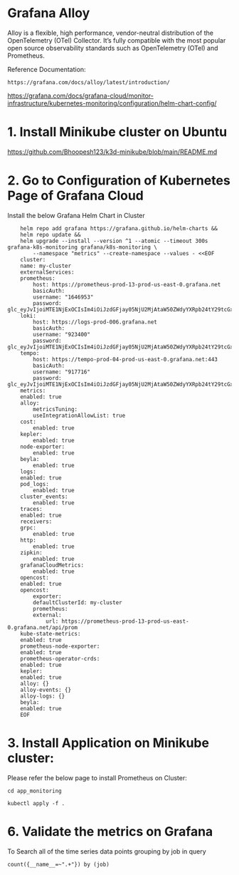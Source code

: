# Grafana Alloy  
Alloy is a flexible, high performance, vendor-neutral distribution of the OpenTelemetry (OTel) Collector. It’s fully compatible with the most popular open source observability standards such as OpenTelemetry (OTel) and Prometheus.

Reference Documentation:  

    https://grafana.com/docs/alloy/latest/introduction/

https://grafana.com/docs/grafana-cloud/monitor-infrastructure/kubernetes-monitoring/configuration/helm-chart-config/

# 1. Install Minikube cluster on Ubuntu

https://github.com/Bhoopesh123/k3d-minikube/blob/main/README.md

# 2. Go to Configuration of Kubernetes Page of Grafana Cloud

Install the below Grafana Helm Chart in Cluster  

        helm repo add grafana https://grafana.github.io/helm-charts &&
        helm repo update &&
        helm upgrade --install --version ^1 --atomic --timeout 300s grafana-k8s-monitoring grafana/k8s-monitoring \
            --namespace "metrics" --create-namespace --values - <<EOF
        cluster:
        name: my-cluster
        externalServices:
        prometheus:
            host: https://prometheus-prod-13-prod-us-east-0.grafana.net
            basicAuth:
            username: "1646953"
            password: glc_eyJvIjoiMTE1NjExOCIsIm4iOiJzdGFjay05NjU2MjAtaW50ZWdyYXRpb24tY29tcGxldGVfbW9uaXRvcmluZzItY29tcGxldGVfbW9uaXRvcmluZzIiLCJrIjoiMzM4UTVzZVlJM2NvZzkxY3BBZjk4MXJ2IiwibSI6eyJyIjoicHJvZC11cy1lYXN0LTAifX0=
        loki:
            host: https://logs-prod-006.grafana.net
            basicAuth:
            username: "923400"
            password: glc_eyJvIjoiMTE1NjExOCIsIm4iOiJzdGFjay05NjU2MjAtaW50ZWdyYXRpb24tY29tcGxldGVfbW9uaXRvcmluZzItY29tcGxldGVfbW9uaXRvcmluZzIiLCJrIjoiMzM4UTVzZVlJM2NvZzkxY3BBZjk4MXJ2IiwibSI6eyJyIjoicHJvZC11cy1lYXN0LTAifX0=
        tempo:
            host: https://tempo-prod-04-prod-us-east-0.grafana.net:443
            basicAuth:
            username: "917716"
            password: glc_eyJvIjoiMTE1NjExOCIsIm4iOiJzdGFjay05NjU2MjAtaW50ZWdyYXRpb24tY29tcGxldGVfbW9uaXRvcmluZzItY29tcGxldGVfbW9uaXRvcmluZzIiLCJrIjoiMzM4UTVzZVlJM2NvZzkxY3BBZjk4MXJ2IiwibSI6eyJyIjoicHJvZC11cy1lYXN0LTAifX0=
        metrics:
        enabled: true
        alloy:
            metricsTuning:
            useIntegrationAllowList: true
        cost:
            enabled: true
        kepler:
            enabled: true
        node-exporter:
            enabled: true
        beyla:
            enabled: true
        logs:
        enabled: true
        pod_logs:
            enabled: true
        cluster_events:
            enabled: true
        traces:
        enabled: true
        receivers:
        grpc:
            enabled: true
        http:
            enabled: true
        zipkin:
            enabled: true
        grafanaCloudMetrics:
            enabled: true
        opencost:
        enabled: true
        opencost:
            exporter:
            defaultClusterId: my-cluster
            prometheus:
            external:
                url: https://prometheus-prod-13-prod-us-east-0.grafana.net/api/prom
        kube-state-metrics:
        enabled: true
        prometheus-node-exporter:
        enabled: true
        prometheus-operator-crds:
        enabled: true
        kepler:
        enabled: true
        alloy: {}
        alloy-events: {}
        alloy-logs: {}
        beyla:
        enabled: true
        EOF

# 3. Install Application on Minikube cluster:    
Please refer the below page to install Prometheus on Cluster: 

    cd app_monitoring 
    
    kubectl apply -f .

# 6. Validate the metrics on Grafana
To Search all of the time series data points grouping by job  in query  

    count({__name__=~".+"}) by (job)
